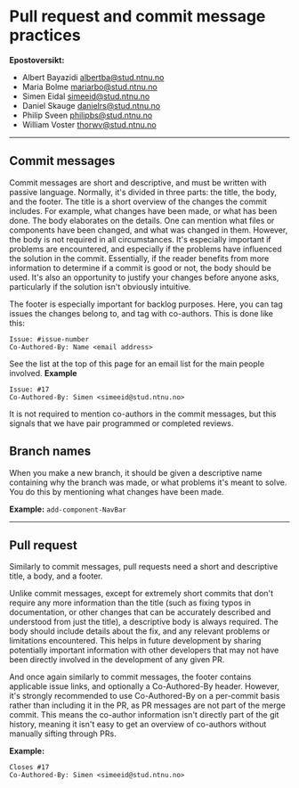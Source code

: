 # Pull request and commit message practices

**Epostoversikt:**

- Albert Bayazidi <albertba@stud.ntnu.no>
- Maria Bolme <mariarbo@stud.ntnu.no>
- Simen Eidal <simeeid@stud.ntnu.no>
- Daniel Skauge <danielrs@stud.ntnu.no>
- Philip Sveen <philipbs@stud.ntnu.no>
- William Voster <thorwv@stud.ntnu.no>

---

## Commit messages

Commit messages are short and descriptive, and must be written with passive language. Normally, it's divided in three parts: the title, the body, and the footer. The title is a short overview of the changes the commit includes. For example, what changes have been made, or what has been done. The body elaborates on the details. One can mention what files or components have been changed, and what was changed in them. However, the body is not required in all circumstances. It's especially important if problems are encountered, and especially if the problems have influenced the solution in the commit. Essentially, if the reader benefits from more information to determine if a commit is good or not, the body should be used. It's also an opportunity to justify your changes before anyone asks, particularly if the solution isn't obviously intuitive.

The footer is especially important for backlog purposes. Here, you can tag issues the changes belong to, and tag with co-authors. This is done like this:

```
Issue: #issue-number
Co-Authored-By: Name <email address>
```

See the list at the top of this page for an email list for the main people involved.
**Example**

```
Issue: #17
Co-Authored-By: Simen <simeeid@stud.ntnu.no>
```

It is not required to mention co-authors in the commit messages, but this signals that we have pair programmed or completed reviews.

## Branch names

When you make a new branch, it should be given a descriptive name containing why the branch was made, or what problems it's meant to solve. You do this by mentioning what changes have been made.

**Example:** `add-component-NavBar`

---

## Pull request

Similarly to commit messages, pull requests need a short and descriptive title, a body, and a footer.

Unlike commit messages, except for extremely short commits that don't require any more information than the title (such as fixing typos in documentation, or other changes that can be accurately described and understood from just the title), a descriptive body is always required. The body should include details about the fix, and any relevant problems or limitations encountered. This helps in future development by sharing potentially important information with other developers that may not have been directly involved in the development of any given PR.

And once again similarly to commit messages, the footer contains applicable issue links, and optionally a Co-Authored-By header. However, it's strongly recommended to use Co-Authored-By on a per-commit basis rather than including it in the PR, as PR messages are not part of the merge commit. This means the co-author information isn't directly part of the git history, meaning it isn't easy to get an overview of co-authors without manually sifting through PRs.

**Example:**

```
Closes #17
Co-Authored-By: Simen <simeeid@stud.ntnu.no>
```

